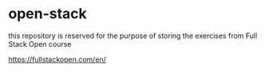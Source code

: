 # open-stack

this repository is reserved for the purpose of storing the exercises from Full Stack Open course

https://fullstackopen.com/en/
